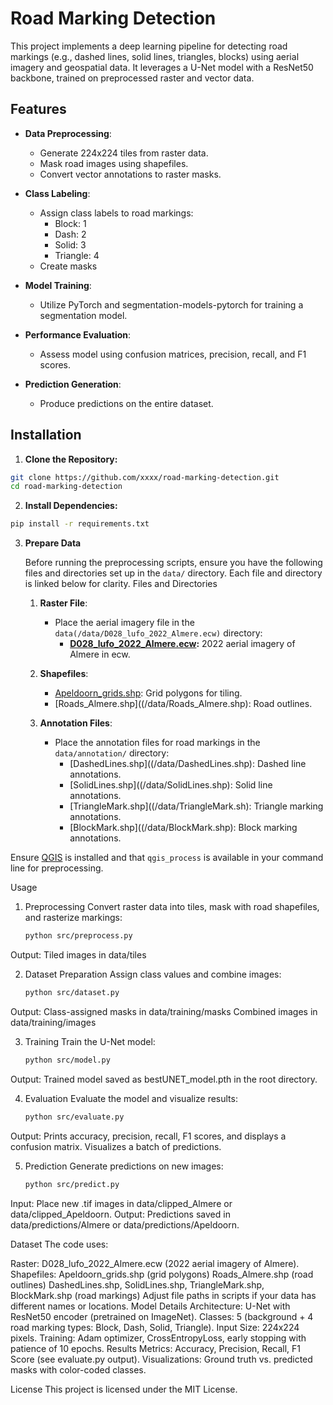 # Road Marking Detection

This project implements a deep learning pipeline for detecting road markings (e.g., dashed lines, solid lines, triangles, blocks) using aerial imagery and geospatial data. It leverages a U-Net model with a ResNet50 backbone, trained on preprocessed raster and vector data.

## Features

- **Data Preprocessing**:
  - Generate 224x224 tiles from raster data.
  - Mask road images using shapefiles.
  - Convert vector annotations to raster masks.

- **Class Labeling**:
  - Assign class labels to road markings:
    - Block: 1
    - Dash: 2
    - Solid: 3
    - Triangle: 4
  - Create masks
- **Model Training**:
  - Utilize PyTorch and segmentation-models-pytorch for training a segmentation model.

- **Performance Evaluation**:
  - Assess model using confusion matrices, precision, recall, and F1 scores.

- **Prediction Generation**:
  - Produce predictions on the entire dataset.

## Installation


   1. **Clone the Repository:**
   ```bash
   git clone https://github.com/xxxx/road-marking-detection.git
   cd road-marking-detection
   ```
   2. **Install Dependencies:**
   ```bash
   pip install -r requirements.txt
   ```  
   3. **Prepare Data**
   
      Before running the preprocessing scripts, ensure you have the following files and directories set up in the `data/` directory. Each file and directory is linked below for clarity.
         Files and Directories

        1. **Raster File**:
           - Place the aerial imagery file in the `data(/data/D028_lufo_2022_Almere.ecw)` directory:
             - **[D028_lufo_2022_Almere.ecw](/data/D028_lufo_2022_Almere.ecw):** 2022 aerial imagery of Almere in ecw.
        2. **Shapefiles**:
             - [Apeldoorn_grids.shp]((/data/Apeldoorn_grids.shp)): Grid polygons for tiling.
             - [Roads_Almere.shp]((/data/Roads_Almere.shp): Road outlines.

        3. **Annotation Files**:
           - Place the annotation files for road markings in the `data/annotation/` directory:
             - [DashedLines.shp]((/data/DashedLines.shp): Dashed line annotations.
             - [SolidLines.shp]((/data/SolidLines.shp): Solid line annotations.
             - [TriangleMark.shp]((/data/TriangleMark.sh): Triangle marking annotations.
             - [BlockMark.shp]((/data/BlockMark.shp): Block marking annotations.
             
   Ensure [QGIS](https://qgis.org/en/site/) is installed and that `qgis_process` is available in your command line for preprocessing.




Usage

1. Preprocessing
Convert raster data into tiles, mask with road shapefiles, and rasterize markings:

   ```bash
   python src/preprocess.py
   ```  



Output:
    Tiled images in data/tiles

2. Dataset Preparation
Assign class values and combine images:

   ```bash
   python src/dataset.py
   ```  

Output:
Class-assigned masks in data/training/masks
Combined images in data/training/images


3. Training
Train the U-Net model:

   ```bash
   python src/model.py
   ```  
Output: Trained model saved as bestUNET_model.pth in the root directory.

4. Evaluation
Evaluate the model and visualize results:


   ```bash
   python src/evaluate.py
   ```  
Output: Prints accuracy, precision, recall, F1 scores, and displays a confusion matrix. Visualizes a batch of predictions.


5. Prediction
Generate predictions on new images:


   ```bash
   python src/predict.py
   ```  
Input: Place new .tif images in data/clipped_Almere or data/clipped_Apeldoorn.
Output: Predictions saved in data/predictions/Almere or data/predictions/Apeldoorn.

Dataset
The code uses:

Raster: D028_lufo_2022_Almere.ecw (2022 aerial imagery of Almere).
Shapefiles:
Apeldoorn_grids.shp (grid polygons)
Roads_Almere.shp (road outlines)
DashedLines.shp, SolidLines.shp, TriangleMark.shp, BlockMark.shp (road markings)
Adjust file paths in scripts if your data has different names or locations.
Model Details
Architecture: U-Net with ResNet50 encoder (pretrained on ImageNet).
Classes: 5 (background + 4 road marking types: Block, Dash, Solid, Triangle).
Input Size: 224x224 pixels.
Training: Adam optimizer, CrossEntropyLoss, early stopping with patience of 10 epochs.
Results
Metrics: Accuracy, Precision, Recall, F1 Score (see evaluate.py output).
Visualizations: Ground truth vs. predicted masks with color-coded classes.

License
This project is licensed under the MIT License.

